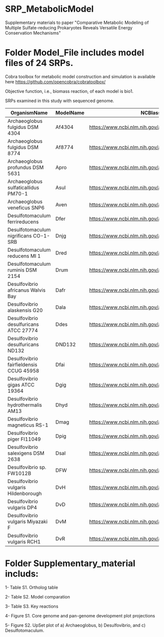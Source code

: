 # SRP_MetabolicModel

Supplementary materials to paper "Comparative Metabolic Modeling of Multiple Sulfate-reducing Prokaryotes Reveals Versatile Energy Conservation Mechanisms"



# Folder Model_File includes model files of 24 SRPs. 

Cobra toolbox for metabolic model construction and simulation is available here https://github.com/opencobra/cobratoolbox/

Objective function, i.e., biomass reaction, of each model is bio1.


SRPs examined in this study with sequenced genome.

|OrganismName|ModelName|NCBIassembly|Size(Mb)|GC%|Note|
| ---------- | ---------- | ---------- | ---------- | ---------- | ---------- |
|Archaeoglobus fulgidus DSM 4304|Af4304|https://www.ncbi.nlm.nih.gov/assembly/GCA_000008665.1|2.18|48.6|Archaea|
|Archaeoglobus fulgidus DSM 8774|Af8774|https://www.ncbi.nlm.nih.gov/assembly/GCA_000734035.1|2.32|48.1|Archaea|
|Archaeoglobus profundus DSM 5631|Apro|https://www.ncbi.nlm.nih.gov/assembly/GCA_000025285.1|1.56|42|Archaea|
|Archaeoglobus sulfaticallidus PM70-1|Asul|https://www.ncbi.nlm.nih.gov/assembly/GCA_000385565.1|2.08|43.2|Archaea|
|Archaeoglobus veneficus SNP6|Aven|https://www.ncbi.nlm.nih.gov/assembly/GCA_000194625.1|1.9|47|Archaea|
|Desulfotomaculum ferrireducens|Dfer|https://www.ncbi.nlm.nih.gov/assembly/GCA_002005145.1|3.24|45.4|Gram-positive|
|Desulfotomaculum nigrificans CO-1-SRB|Dnjg|https://www.ncbi.nlm.nih.gov/assembly/GCA_000214435.1|2.89|46.6|Gram-positive|
|Desulfotomaculum reducens MI 1|Dred|https://www.ncbi.nlm.nih.gov/assembly/GCA_000016165.1|3.61|42.3|Gram-positive|
|Desulfotomaculum ruminis DSM 2154|Drum|https://www.ncbi.nlm.nih.gov/assembly/GCA_000215085.1|3.97|47.2|Gram-positive|
|Desulfovibrio africanus Walvis Bay|Dafr|https://www.ncbi.nlm.nih.gov/assembly/GCA_000212675.2|4.2|61.4|Gram-negative|
|Desulfovibrio alaskensis G20|Dala|https://www.ncbi.nlm.nih.gov/assembly/GCA_000012665.1|3.73|57.8|Gram-negative|
|Desulfovibrio desulfuricans ATCC 27774|Ddes|https://www.ncbi.nlm.nih.gov/assembly/GCA_000022125.1|2.87|58.1|Gram-negative|
|Desulfovibrio desulfuricans ND132|DND132|https://www.ncbi.nlm.nih.gov/assembly/GCA_000189295.2|3.86|65.2|Gram-negative|
|Desulfovibrio fairfieldensis CCUG 45958|Dfai|https://www.ncbi.nlm.nih.gov/assembly/GCA_001553605.1|3.7|60.9|Gram-negative|
|Desulfovibrio gigas ATCC 19364|Dgig|https://www.ncbi.nlm.nih.gov/assembly/GCA_000468495.1|3.8|63.69|Gram-negative|
|Desulfovibrio hydrothermalis AM13|Dhyd|https://www.ncbi.nlm.nih.gov/assembly/GCA_000331025.1|3.71|45.11|Gram-negative|
|Desulfovibrio magneticus RS-1|Dmag|https://www.ncbi.nlm.nih.gov/assembly/GCA_000010665.1|5.32|62.7|Gram-negative|
|Desulfovibrio piger FI11049|Dpig|https://www.ncbi.nlm.nih.gov/assembly/GCA_900116045.1|2.81|64.2|Gram-negative|
|Desulfovibrio salexigens DSM 2638|Dsal|https://www.ncbi.nlm.nih.gov/assembly/GCA_000023445.1|4.29|47.1|Gram-negative|
|Desulfovibrio sp. FW1012B|DFW|https://www.ncbi.nlm.nih.gov/assembly/GCA_000177215.2|4.22|66.46|Gram-negative|
|Desulfovibrio vulgaris Hildenborough|DvH|https://www.ncbi.nlm.nih.gov/assembly/GCA_000195755.1|3.77|63.24|Gram-negative|
|Desulfovibrio vulgaris DP4|DvD|https://www.ncbi.nlm.nih.gov/assembly/GCA_000015485.1|3.66|63.15|Gram-negative|
|Desulfovibrio vulgaris Miyazaki F|DvM|https://www.ncbi.nlm.nih.gov/assembly/GCA_000021385.1|4.04|67.1|Gram-negative|
|Desulfovibrio vulgaris RCH1|DvR|https://www.ncbi.nlm.nih.gov/assembly/GCA_000166115.1|3.73|63.24|Gram-negative|


# Folder Supplementary_material includs:

1- Table S1. Ortholog table 

2- Table S2. Model comparation

3- Table S3. Key reactions

4- Figure S1. Core genome and pan-genome development plot projections 

5- Figure S2. UpSet plot of a) Archaeoglobus, b) Desulfovibrio, and c) Desulfotomaculum.

